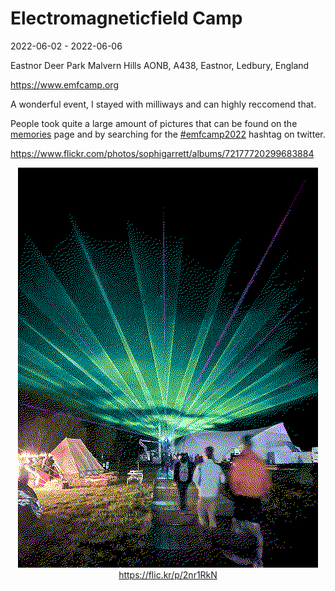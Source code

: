 # Electromagneticfield Camp

2022-06-02 - 2022-06-06

Eastnor Deer Park
Malvern Hills AONB, A438, Eastnor, Ledbury, England

<a href="https://www.emfcamp.org">https://www.emfcamp.org</a>

A wonderful event, I stayed with milliways and can highly reccomend that.

People took quite a large amount of pictures that can be found on the <a href="https://wiki.emfcamp.org/wiki/Memories">memories</a> page and by searching for the <a href="https://twitter.com/search?q=%23emfcamp2022&src=typeahead_click&f=top">#emfcamp2022</a> hashtag on twitter.

<a href="https://www.flickr.com/photos/sophigarrett/albums/72177720299683884">https://www.flickr.com/photos/sophigarrett/albums/72177720299683884</a>

</pre>
<div style="width: 100%" align=center>
    <div><img src="polybius.jpg"></img></div>
    <div><a href="https://flic.kr/p/2nr1RkN">https://flic.kr/p/2nr1RkN</a></div>
</div>
</pre>
<p style="clear: both"></p>
